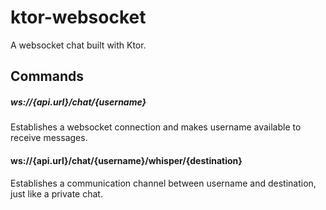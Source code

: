 # ktor-websocket
A websocket chat built with Ktor.

## Commands
##### ws://{api.url}/chat/{username}
Establishes a websocket connection and makes username available to receive messages.
#### ws://{api.url}/chat/{username}/whisper/{destination}
Establishes a communication channel between username and destination, just like a private chat.
